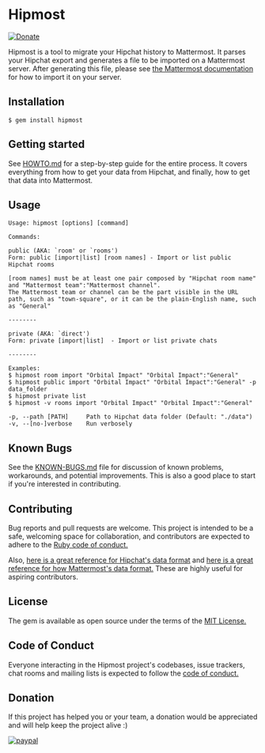 # Hipmost

[![Donate](https://img.shields.io/badge/Donate-PayPal-green.svg)](https://www.paypal.com/cgi-bin/webscr?cmd=_s-xclick&hosted_button_id=AYNCCNVFYPKXW)

Hipmost is a tool to migrate your Hipchat history to Mattermost. It parses your Hipchat export and generates a file to be imported on a Mattermost server. After generating this file, please see [the Mattermost documentation](https://docs.mattermost.com/deployment/bulk-loading.html) for how to import it on your server.

## Installation

    $ gem install hipmost

## Getting started

See [HOWTO.md](./HOWTO.md) for a step-by-step guide for the entire process. It covers everything from how to get your data from Hipchat, and finally, how to get that data into Mattermost.

## Usage

    Usage: hipmost [options] [command]

    Commands:

    public (AKA: `room' or `rooms')
    Form: public [import|list] [room names] - Import or list public Hipchat rooms

    [room names] must be at least one pair composed by "Hipchat room name" and "Mattermost team":"Mattermost channel".
    The Mattermost team or channel can be the part visible in the URL path, such as "town-square", or it can be the plain-English name, such as "General"

    --------

    private (AKA: `direct')
    Form: private [import|list]  - Import or list private chats

    --------

    Examples:
    $ hipmost room import "Orbital Impact" "Orbital Impact":"General"
    $ hipmost public import "Orbital Impact" "Orbital Impact":"General" -p data_folder
    $ hipmost private list
    $ hipmost -v rooms import "Orbital Impact" "Orbital Impact":"General"

    -p, --path [PATH]     Path to Hipchat data folder (Default: "./data")
    -v, --[no-]verbose    Run verbosely

## Known Bugs
See the [KNOWN-BUGS.md](./KNOWN-BUGS.md) file for discussion of known problems, workarounds, and potential improvements. This is also a good place to start if you're interested in contributing.

## Contributing

Bug reports and pull requests are welcome. This project is intended to be a safe, welcoming space for collaboration, and contributors are expected to adhere to the [Ruby code of conduct.](https://www.ruby-lang.org/en/conduct/)

Also, [here is a great reference for Hipchat's data format](https://confluence.atlassian.com/hipchatkb/exporting-from-hipchat-server-or-data-center-for-data-portability-950821555.html) and [here is a great reference for how Mattermost's data format.](https://docs.mattermost.com/deployment/bulk-loading.html#data-format) These are highly useful for aspiring contributors.

## License

The gem is available as open source under the terms of the [MIT License.](https://opensource.org/licenses/MIT)

## Code of Conduct

Everyone interacting in the Hipmost project's codebases, issue trackers, chat rooms and mailing lists is expected to follow the [code of conduct.](./CODE_OF_CONDUCT.md)

## Donation
If this project has helped you or your team, a donation would be appreciated and will help keep the project alive :)

[![paypal](https://www.paypalobjects.com/en_US/i/btn/btn_donate_LG.gif)](https://www.paypal.com/cgi-bin/webscr?cmd=_s-xclick&hosted_button_id=AYNCCNVFYPKXW)
